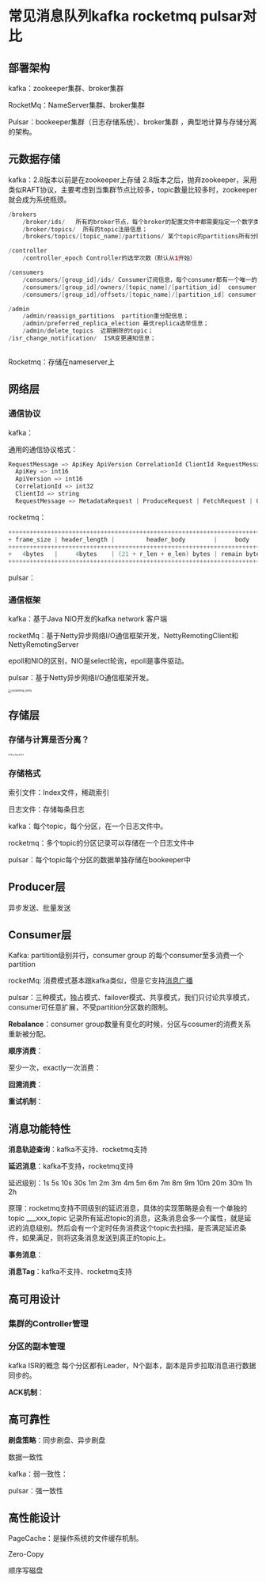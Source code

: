 # 常见消息队列kafka rocketmq pulsar对比

## 部署架构

kafka：zookeeper集群、broker集群

RocketMq：NameServer集群、broker集群

Pulsar：bookeeper集群（日志存储系统）、broker集群 ，典型地计算与存储分离的架构。

## 元数据存储

kafka：2.8版本以前是在zookeeper上存储 2.8版本之后，抛弃zookeeper，采用类似RAFT协议，主要考虑到当集群节点比较多，topic数量比较多时，zookeeper就会成为系统瓶颈。

```java
/brokers
	/broker/ids/   所有的broker节点，每个broker的配置文件中都需要指定一个数字类型的id
	/broker/topics/  所有的topic注册信息；
	/brokers/topics/[topic_name]/partitions/ 某个topic的partitions所有分配信息；

/controller
	/controller_epoch Controller的选举次数（默认从1开始）

/consumers
	/consumers/[group_id]/ids/ Consumer订阅信息，每个consumer都有一个唯一的ID用来标记消费者信息；
	/consumers/[group_id]/owners/[topic_name]/[partition_id]  consumer group对应的各个topic及partition的消费者线程。
	/consumers/[group_id]/offsets/[topic_name]/[partition_id] consumer group对应的各个topic及partition的消费偏移量。

/admin
	/admin/reassign_partitions  partition重分配信息；
	/admin/preferred_replica_election 最优replica选举信息；
	/admin/delete_topics  近期删除的topic；
/isr_change_notification/  ISR变更通知信息；
                 
```



Rocketmq：存储在nameserver上



## 网络层

### 通信协议

  kafka：

 通用的通信协议格式：

```scala
RequestMessage => ApiKey ApiVersion CorrelationId ClientId RequestMessage
  ApiKey => int16
  ApiVersion => int16
  CorrelationId => int32
  ClientId => string
  RequestMessage => MetadataRequest | ProduceRequest | FetchRequest | OffsetRequest | OffsetCommitRequest | OffsetFetchReques
```

  rocketmq：

```scala
++++++++++++++++++++++++++++++++++++++++++++++++++++++++++++++++++++++++++
+ frame_size | header_length |         header_body        |     body     +
++++++++++++++++++++++++++++++++++++++++++++++++++++++++++++++++++++++++++
+   4bytes   |     4bytes    | (21 + r_len + e_len) bytes | remain bytes +
++++++++++++++++++++++++++++++++++++++++++++++++++++++++++++++++++++++++++
```

  pulsar：



### 通信框架

kafka：基于Java NIO开发的kafka network 客户端

rocketMq：基于Netty异步网络I/O通信框架开发，NettyRemotingClient和NettyRemotingServer

epoll和NIO的区别，NIO是select轮询，epoll是事件驱动。

pulsar：基于Netty异步网络I/O通信框架开发。

<img src="rocketmq_netty.webp" alt="rocketmq_netty" style="zoom:40%;" />



## 存储层



### 存储与计算是否分离？



<img src="mq_log_store.jpg" alt="mq_log_store" style="zoom:30%;" />



### 存储格式

索引文件：Index文件，稀疏索引

日志文件：存储每条日志

kafka：每个topic，每个分区，在一个日志文件中。

rocketmq：多个topic的分区记录可以存储在一个日志文件中

pulsar：每个topic每个分区的数据单独存储在bookeeper中



## Producer层

异步发送、批量发送

## Consumer层

Kafka: partition级别并行，consumer group 的每个consumer至多消费一个partition

rocketMq: 消费模式基本跟kafka类似，但是它支持<u>消息广播</u>

pulsar：三种模式，独占模式、failover模式、共享模式，我们只讨论共享模式，consumer可任意扩展，不受partition分区数的限制。



**Rebalance**：consumer group数量有变化的时候，分区与cosumer的消费关系重新被分配。

**顺序消费**：

至少一次，exactly一次消费：

**回溯消费**：

**重试机制**：



## 消息功能特性

**消息轨迹查询**：kafka不支持、rocketmq支持

**延迟消息**：kafka不支持，rocketmq支持

  延迟级别：1s 5s 10s 30s 1m 2m 3m 4m 5m 6m 7m 8m 9m 10m 20m 30m 1h 2h

  原理：rocketmq支持不同级别的延迟消息，具体的实现策略是会有一个单独的topic ___xxx_topic 记录所有延迟topic的消息，这条消息会多一个属性，就是延迟的消息级别。然后会有一个定时任务消费这个topic去扫描，是否满足延迟条件，如果满足，则将这条消息发送到真正的topic上。

**事务消息**：

**消息Tag**：kafka不支持、rocketmq支持



## 高可用设计

### 集群的Controller管理



### 分区的副本管理

kafka ISR的概念 每个分区都有Leader，N个副本，副本是异步拉取消息进行数据同步的。

**ACK机制**：



## 高可靠性

**刷盘策略**：同步刷盘、异步刷盘

数据一致性

kafka：弱一致性：

pulsar：强一致性

## 高性能设计

PageCache：是操作系统的文件缓存机制。

Zero-Copy

顺序写磁盘

